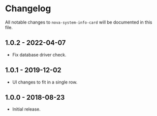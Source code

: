 # Changelog

All notable changes to `nova-system-info-card` will be documented in this file.

## 1.0.2 - 2022-04-07

- Fix database driver check.

## 1.0.1 - 2019-12-02

- UI changes to fit in a single row.

## 1.0.0 - 2018-08-23

- Initial release.
